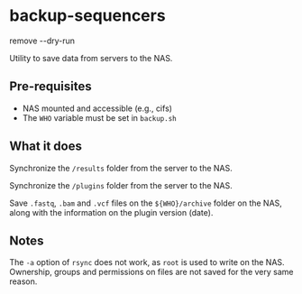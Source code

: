 # backup-sequencers

remove --dry-run

Utility to save data from servers to the NAS.

## Pre-requisites
* NAS mounted and accessible (e.g., cifs)
* The `WHO` variable must be set in `backup.sh`

## What it does
Synchronize the `/results` folder from the server to the NAS.

Synchronize the `/plugins` folder from the server to the NAS.

Save `.fastq`, `.bam` and `.vcf` files on the `${WHO}/archive` folder on the NAS, along with the information
on the plugin version (date).

## Notes

The `-a` option of `rsync` does not work, as `root` is used to write on the NAS.
Ownership, groups and permissions on files are not saved for the very same reason.